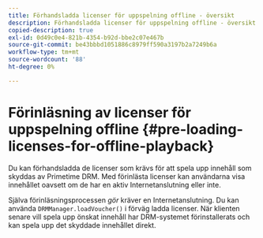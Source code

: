 ```yaml
---
title: Förhandsladda licenser för uppspelning offline - översikt
description: Förhandsladda licenser för uppspelning offline - översikt
copied-description: true
exl-id: 0d49c0e4-821b-4354-b92d-bbe2c07e467b
source-git-commit: be43bbbd1051886c8979ff590a3197b2a7249b6a
workflow-type: tm+mt
source-wordcount: '88'
ht-degree: 0%

---
```


# Förinläsning av licenser för uppspelning offline {#pre-loading-licenses-for-offline-playback}

Du kan förhandsladda de licenser som krävs för att spela upp innehåll som skyddas av Primetime DRM. Med förinlästa licenser kan användarna visa innehållet oavsett om de har en aktiv Internetanslutning eller inte.

Själva förinläsningsprocessen *gör* kräver en Internetanslutning. Du kan använda `DRMManager.loadVoucher()` i förväg ladda licenser. När klienten senare vill spela upp önskat innehåll har DRM-systemet förinstallerats och kan spela upp det skyddade innehållet direkt.
